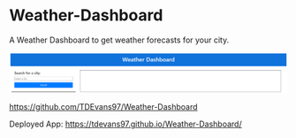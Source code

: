 # Weather-Dashboard

A Weather Dashboard to get weather forecasts for your city. 

![Weather App](/assets/images/weather-dashboard.png)

https://github.com/TDEvans97/Weather-Dashboard

Deployed App:
https://tdevans97.github.io/Weather-Dashboard/